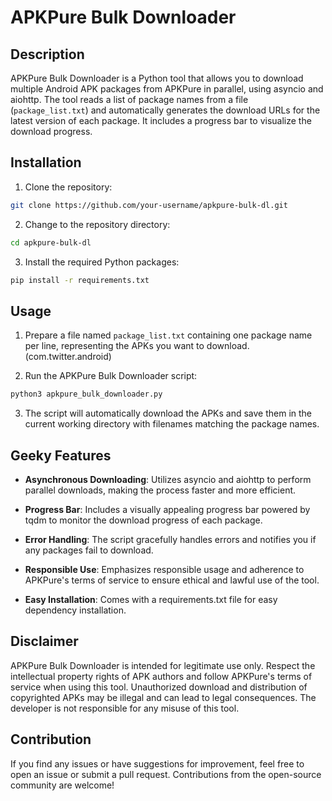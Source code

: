 
# APKPure Bulk Downloader

## Description

APKPure Bulk Downloader is a Python tool that allows you to download multiple Android APK packages from APKPure in parallel, using asyncio and aiohttp. The tool reads a list of package names from a file (`package_list.txt`) and automatically generates the download URLs for the latest version of each package. It includes a progress bar to visualize the download progress.

## Installation

1. Clone the repository:

```bash
git clone https://github.com/your-username/apkpure-bulk-dl.git
```

2. Change to the repository directory:

```bash
cd apkpure-bulk-dl
```

3. Install the required Python packages:

```bash
pip install -r requirements.txt
```

## Usage

1. Prepare a file named `package_list.txt` containing one package name per line, representing the APKs you want to download. (com.twitter.android)

2. Run the APKPure Bulk Downloader script:

```bash
python3 apkpure_bulk_downloader.py
```

3. The script will automatically download the APKs and save them in the current working directory with filenames matching the package names.

## Geeky Features

- **Asynchronous Downloading**: Utilizes asyncio and aiohttp to perform parallel downloads, making the process faster and more efficient.

- **Progress Bar**: Includes a visually appealing progress bar powered by tqdm to monitor the download progress of each package.

- **Error Handling**: The script gracefully handles errors and notifies you if any packages fail to download.

- **Responsible Use**: Emphasizes responsible usage and adherence to APKPure's terms of service to ensure ethical and lawful use of the tool.

- **Easy Installation**: Comes with a requirements.txt file for easy dependency installation.

## Disclaimer

APKPure Bulk Downloader is intended for legitimate use only. Respect the intellectual property rights of APK authors and follow APKPure's terms of service when using this tool. Unauthorized download and distribution of copyrighted APKs may be illegal and can lead to legal consequences. The developer is not responsible for any misuse of this tool.

## Contribution

If you find any issues or have suggestions for improvement, feel free to open an issue or submit a pull request. Contributions from the open-source community are welcome!
